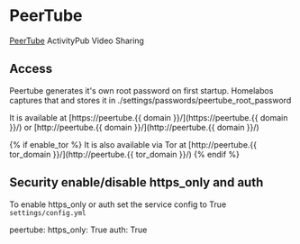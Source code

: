 # PeerTube

[PeerTube](Peertube.social) ActivityPub Video Sharing

## Access

Peertube generates it's own root password on first startup. Homelabos captures that and stores it in ./settings/passwords/peertube_root_password

It is available at [https://peertube.{{ domain }}/](https://peertube.{{ domain }}/) or [http://peertube.{{ domain }}/](http://peertube.{{ domain }}/)

{% if enable_tor %}
It is also available via Tor at [http://peertube.{{ tor_domain }}/](http://peertube.{{ tor_domain }}/)
{% endif %}

## Security enable/disable https_only and auth

To enable https_only or auth set the service config to True
`settings/config.yml`

peertube:
  https_only: True
  auth: True
